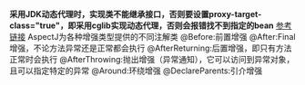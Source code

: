 **采用JDK动态代理时，实现类不能继承接口，否则要设置proxy-target-class="true"，即采用cglib实现动态代理，否则会报错找不到指定的bean**
[参考链接](https://www.cnblogs.com/peak-c/p/6026945.html)
AspectJ为各种增强类型提供的不同注解类
@Before:前置增强
@After:Final增强，不论方法异常还是正常都会执行
@AfterReturning:后置增强，即只有方法正常时会执行
@AfterThrowing:抛出增强（异常通知），它可以访问到异常对象，且可以指定特定的异常
@Around:环绕增强
@DeclareParents:引介增强